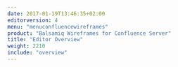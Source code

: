 ```yaml
---
date: 2017-01-19T13:46:35+02:00
editorversion: 4
menu: "menuconfluencewireframes" 
product: "Balsamiq Wireframes for Confluence Server"
title: "Editor Overview"
weight: 2210
include: "overview"
---
```

